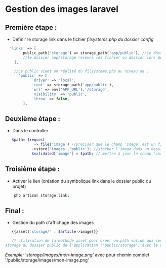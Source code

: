 # Gestion des images laravel

## Première étape :

-   Définir le storage link dans le fichier _filsystems.php du dossier config_

```php
  'links' => [
        public_path('storage') => storage_path('app/public'), //le dossier public situé dans le dossier storage/app/public sera lié  à un dossier storage qui sera créé  dans le dossier public de l'application
        //le dossier app/storage recevra les fichier ou dossier lors du upload des images.
    ],

    //Le public vient en réalité du filsystems.php au niveau de :
      'public' => [
            'driver' => 'local',
            'root' => storage_path('app/public'),
            'url' => env('APP_URL').'/storage',
            'visibility' => 'public',
            'throw' => false,
        ],

```

## Deuxième étape :

-   Dans le controller

```php
   $path= $request
             -> file('image') //preciser que le champ 'image' est un fichier
            ->store('images','public'); //stocker l'image dans un dossier 'images' dans le dossier public ('storage/app/public')
            $validated['image'] = $path; // mettre à jour le champ 'image'

```

## Troisième étape :

-   Activer le lien (création du symbolique link dans le dossier public du projet)

```bash
    php artisan storage:link;
```

## Final :

-   Gestion du path d'affichage des images

```php
   {{asset('storage/' . $article->image)}}

   /* utilisation de la méthode asset pour créer un path valide qui contient la concatenation du chemin vers le dossier 
storage du dossier public de l'application ('public/storage') avec le chemin du fichier venant de la base de donnée.*/
```

_Exemple: 'storage/images/mon-image.png'_ avec pour chemin complet '/public/storage/images/mon-image.png'

